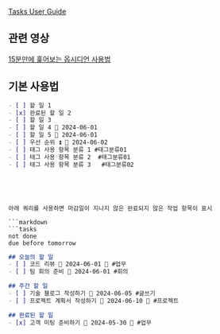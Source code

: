 

[Tasks User Guide](https://publish.obsidian.md/tasks/Introduction)


## 관련 영상

[15분만에 훑어보는 옵시디언 사용법](https://www.youtube.com/watch?v=ZuEu8SDqHOE&ab_channel=%EC%83%9D%EC%82%B0%EC%84%B1%EB%B9%8C%EB%A6%AC%EC%96%B8%EC%8B%9C%EC%95%88)



## 기본 사용법

```markdown
- [ ] 할 일 1
- [x] 완료된 할 일 2
- [ ] 할 일 3
- [ ] 할 일 4 📅 2024-06-01 
- [ ] 할 일 5 📅 2024-06-01 
- [ ] 우선 순위 ⏫ 📅 2024-06-02 
- [ ] 태그 사용 항목 분류 1 #태그분류01
- [ ] 태그 사용 항목 분류 2  #태그분류01 
- [ ] 태그 사용 항목 분류 3   #태그분류02
```
```




아래 쿼리를 사용하면 마감일이 지나지 않은 완료되지 않은 작업 항목이 표시

```markdown
```tasks
not done
due before tomorrow
```






```markdown
## 오늘의 할 일
- [ ] 코드 리뷰 📅 2024-06-01 🔺 #업무
- [ ] 팀 회의 준비 📅 2024-06-01 #회의

## 주간 할 일
- [ ] 기술 블로그 작성하기 📅 2024-06-05 #글쓰기
- [ ] 프로젝트 계획서 작성하기 📅 2024-06-10 🔺 #프로젝트

## 완료된 할 일
- [x] 고객 미팅 준비하기 📅 2024-05-30 🔺 #업무
```